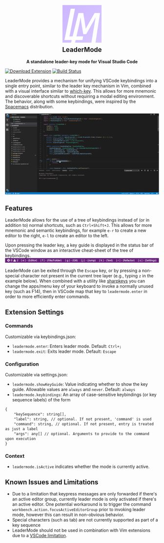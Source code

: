 <h2 align="center"><img src="https://raw.githubusercontent.com/michaelgriscom/LeaderMode/master/assets/logo_128.png" height="128"><br>LeaderMode</h2>
<p align="center"><strong>A standalone leader-key mode for Visual Studio Code</strong></p>

[![Download Extension](https://vsmarketplacebadge.apphb.com/version/michaelgriscom.leadermode.svg)](https://marketplace.visualstudio.com/items?itemName=michaelgriscom.leadermode)
[![Build Status](https://travis-ci.com/michaelgriscom/LeaderMode.svg?branch=master)](https://travis-ci.com/michaelgriscom/LeaderMode)


LeaderMode provides a mechanism for unifying VSCode keybindings into a single entry point,
similar to the leader key mechanism in Vim, combined with a visual interface similar to
[which-key](https://github.com/justbur/emacs-which-key). This allows for more mnemonic
and discoverable shortcuts without requiring a modal editing environment. The
behavior, along with some keybindings, were inspired by the [Spacemacs](http://spacemacs.org)
distribution.

![Usage Animation](./assets/usage_animation.gif)

## Features
LeaderMode allows for the use of a tree of keybindings instead of (or in addition to) normal shortcuts, such as `Ctrl+Shift+J`.
This allows for more mnemonic and semantic keybindings, for example `e-r` to create a new editor to the right, `e-l`
to create an editor to the left.

Upon pressing the leader key, a key guide is displayed in the status bar of the
VSCode window as an interactive cheat-sheet of the tree of keybindings.
![Key Guide](./assets/key_guide.png)

 LeaderMode can be exited through the `Escape` key, or by pressing a non-special character not present in the current tree layer (e.g., typing `z` in the example below). When combined with a utility like [sharpkeys](https://github.com/randyrants/sharpkeys) you can change the apps/menu key of your keyboard to invoke a normally unused key (such as F14), then in VSCode map that key to `leadermode.enter` in order to more efficiently enter commands.

## Extension Settings

### Commands
Customizable via keybindings.json:
* `leadermode.enter`: Enters leader mode. Default: `Ctrl+;`
* `leadermode.exit`: Exits leader mode. Default: `Escape`

### Configuration
Customizable via settings.json:
* `leadermode.showKeyGuide`: Value indicating whether to show the key guide. Allowable values are `always` and `never`. Default: `always`
* `leadermode.keybindings`: An array of case-sensitive keybindings (or key sequence labels) of the form
```
{
    "keySequence": string[],
    "label": string, // optional. If not present, 'command' is used
    "command": string, // optional. If not present, entry is treated as just a label
    "args": any[] // optional. Arguments to provide to the command upon execution
}
```

### Context
* `leadermode.isActive` indicates whether the mode is currently active.

## Known Issues and Limitations

* Due to a limitation that keypress messages are only forwarded if there's an active editor group,
currently leader mode is only activated if there's an active editor. One potential workaround
is to trigger the command `workbench.action.focusActiveEditorGroup` prior to invoking leader mode, however this can result in non-obvious behavior.
* Special characters (such as tab) are not currently supported as part of a key sequence
* LeaderMode should not be used in combination with Vim extensions due to a [VSCode limitation](https://github.com/Microsoft/vscode/issues/13441).